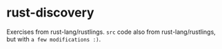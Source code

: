 # rust-discovery

Exercises from rust-lang/rustlings. `src` code also from rust-lang/rustlings, but with `a few modifications :)`.

